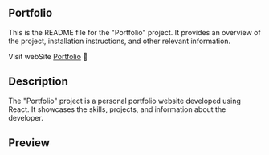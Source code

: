 ## Portfolio

This is the README file for the "Portfolio" project. It provides an overview of the project, installation instructions, and other relevant information.

Visit webSite [Portfolio](https://shivamk1998.github.io/Portfolio/) 📒

## Description

The "Portfolio" project is a personal portfolio website developed using React. It showcases the skills, projects, and information about the developer. 

## Preview